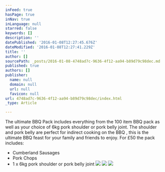 ```yaml
---
inFeed: true
hasPage: true
inNav: true
inLanguage: null
starred: false
keywords: []
description: ''
datePublished: '2016-01-08T12:27:45.676Z'
dateModified: '2016-01-08T12:27:41.229Z'
title: ''
author: []
sourcePath: _posts/2016-01-08-4748ad7c-9636-4f12-aa94-b89d79c98dec.md
published: true
authors: []
publisher:
  name: null
  domain: null
  url: null
  favicon: null
url: 4748ad7c-9636-4f12-aa94-b89d79c98dec/index.html
_type: Article

---
```

The ultimate BBQ Pack includes everything from the 100 item
BBQ pack as well as your choice of 6kg pork shoulder or pork belly joint. The
shoulder and pork belly are perfect for indirect cooking on the BBQ , this is
the ultimate BBQ feast for your family and friends to enjoy. For £50 the pack
includes:

* Cumberland Sausages
* Pork Chops
* 1 x 6kg pork shoulder or pork belly joint
![](https://the-grid-user-content.s3-us-west-2.amazonaws.com/d648e187-18e2-4371-af08-d2f2581765aa.jpg)
![](https://the-grid-user-content.s3-us-west-2.amazonaws.com/721e3e7d-9c86-4ce6-8be7-d853c706b656.jpg)
![](https://the-grid-user-content.s3-us-west-2.amazonaws.com/f6993845-270c-43fd-8f2a-904e5c76c973.jpg)